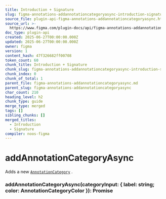 ```yaml
---
title: Introduction + Signature
slug: figma-annotations-addannotationcategoryasync-introduction-signature
source_file: plugin-api-figma-annotations-addannotationcategoryasync.html
source_url: >-
  https://www.figma.com/plugin-docs/api/figma-annotations-addannotationcategoryasync/
doc_type: plugin-api
created: 2025-06-27T00:00:00.000Z
updated: 2025-06-27T00:00:00.000Z
owner: figma
version: 1
content_hash: 47f326682ff00708
token_count: 60
chunk_title: Introduction + Signature
chunk_slug: figma-annotations-addannotationcategoryasync-introduction-signature
chunk_index: 0
chunk_of_total: 1
parent_file: figma-annotations-addannotationcategoryasync.md
parent_slug: figma-annotations-addannotationcategoryasync
char_count: 210
heading_level: h2
chunk_type: guide
merge_type: merged
tags: []
sibling_chunks: []
merged_titles:
  - Introduction
  - Signature
compiler: noos-figma
---
```


# addAnnotationCategoryAsync

Adds a new [`AnnotationCategory`](/plugin-docs/api/AnnotationCategory/)
.

### addAnnotationCategoryAsync(categoryInput: { label: string; color: AnnotationCategoryColor }): Promise
